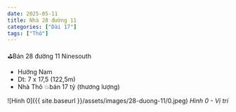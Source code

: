 ```yaml
---
date: 2025-05-11
title: Nhà 28 đường 11
categories: ["Dài 17"]
tags: ["Thô"] 
---
```

⛳️Bán 28 đường 11 Ninesouth
- Hướng Nam
- Dt: 7 x 17,5 (122,5m)
- Nhà Thô
💥bán 17 tỷ (thương lượng)


![Hinh 0]({{ site.baseurl }}/assets/images/28-duong-11/0.jpeg)
_Hinh 0 - Vị trí_
